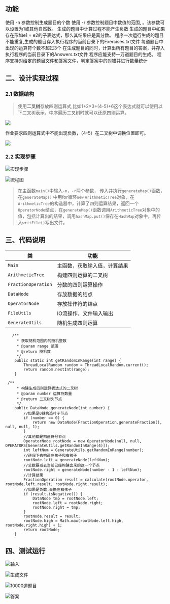 
## 功能
 使用 -n 参数控制生成题目的个数
 使用 -r 参数控制题目中数值的范围, 。该参数可以设置为1或其他自然数。
 生成的题目中计算过程不能产生负数
 生成的题目中如果存在形如e1 ÷ e2的子表达式，那么其结果应是真分数。
 程序一次运行生成的题目不能重复,生成的题目存入执行程序的当前目录下的Exercises.txt文件
 每道题目中出现的运算符个数不超过3个
 在生成题目的同时，计算出所有题目的答案，并存入执行程序的当前目录下的Answers.txt文件
 程序应能支持一万道题目的生成。
 程序支持对给定的题目文件和答案文件，判定答案中的对错并进行数量统计

## 二、设计实现过程

### 2.1 数据结构

>  使用**二叉树**存放四则运算式,比如1+2×3÷(4-5)+6这个表达式就可以使用以下二叉树表示，中序遍历二叉树时就可以还原四则运算。

![](https://gitee.com/yuki-r/blog-image/raw/master/img/20201010191558.png)

作业要求四则运算式中不能出现负数，（4-5）在二叉树中调换位置即可。

![](https://gitee.com/yuki-r/blog-image/raw/master/img/20201010191615.png)

### 2.2 实现步骤

![实现步骤](https://gitee.com/yuki-r/blog-image/raw/master/img/20201010200413.png)

![流程图](https://gitee.com/yuki-r/blog-image/raw/master/img/20201010194428.png)

> 在主函数`main()`中输入`-n`，`-r`两个参数， 传入并执行`generateMap()`函数，在`generateMap()` 中用for循环`new` `ArithmeticTree`对象，在`ArithmeticTree`的构造器中，计算了四则运算结果，返回一个`OperatorNode`结点，在`generateMap()`函数调用`ArithmeticTree`对象中的值，包括计算出的结果，调用`hashMap.put()`保存在`HashMap`对象中，再传入`writFile()`写出文件。

## 三、代码说明

| 类                  | 功能                         |
| ------------------- | ---------------------------- |
| `Main`              | 主函数，获取输入值，计算结果 |
| `ArithmeticTree`    | 构建四则运算的二叉树         |
| `FractionOperation` | 分数的四则运算操作           |
| `DataNode`          | 存放数据的结点               |
| `OperatorNode`      | 存放操作符的结点             |
| `FileUtils`         | IO流操作，文件输入输出       |
| `GenerateUtils`     | 随机生成四则运算             |

```
   /**
     * 获取随机范围内的随机整数
     * @param range 范围
     * @return 随机数
     */
    public static int getRandomInRange(int range) {
        ThreadLocalRandom random = ThreadLocalRandom.current();
        return random.nextInt(range);
    }
```

```
 /**
     * 构建生成四则运算表达式的二叉树
     * @param number 运算符数量
     * @return 二叉树头节点
     */
    public DataNode generateNode(int number) {
        //如果是0就构造叶子节点
        if (number == 0) {
            return new DataNode(FractionOperation.generateFraction(), null, null, 1);
        }
        //其他都是构造符号节点
        OperatorNode rootNode = new OperatorNode(null, null, OPERATORS[GenerateUtils.getRandomInRange(4)]);
        int leftNum = GenerateUtils.getRandomInRange(number);
        //递归下去构造左孩子和右孩子
        rootNode.left = generateNode(leftNum);
        //总数要减去当前已经构建出来的这一个节点
        rootNode.right = generateNode(number - 1 - leftNum);
        //计算结果
        FractionOperation result = calculate(rootNode.operator, rootNode.left.result, rootNode.right.result);
        //如果是负数,交换左右孩子
        if (result.isNegative()) {
            DataNode tmp = rootNode.left;
            rootNode.left = rootNode.right;
            rootNode.right = tmp;
        }
        rootNode.result = result;
        rootNode.high = Math.max(rootNode.left.high, rootNode.right.high) + 1;
        return rootNode;
    }
```

## 四、测试运行

![输入](https://gitee.com/yuki-r/blog-image/raw/master/img/20201010201759.png)

![生成文件](https://gitee.com/yuki-r/blog-image/raw/master/img/20201010201943.png)

![10000道题目](https://gitee.com/yuki-r/blog-image/raw/master/img/20201010201844.png)

![答案](https://gitee.com/yuki-r/blog-image/raw/master/img/20201010201910.png)

